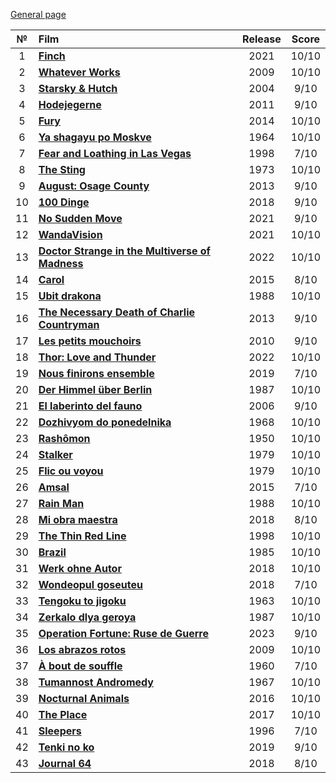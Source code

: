 [General page](../../)

|№|Film|Release|Score|
|:---:|:---|:---:|:---:|
|1|**[Finch](https://www.imdb.com/title/tt3420504/)**|2021|10/10|
|2|**[Whatever Works](https://www.imdb.com/title/tt1178663/)**|2009|10/10|
|3|**[Starsky & Hutch](https://www.imdb.com/title/tt0335438/)**|2004|9/10|
|4|**[Hodejegerne](https://www.imdb.com/title/tt1614989/)**|2011|9/10|
|5|**[Fury](https://www.imdb.com/title/tt2713180/)**|2014|10/10|
|6|**[Ya shagayu po Moskve](https://www.imdb.com/title/tt0057694/)**|1964|10/10|
|7|**[Fear and Loathing in Las Vegas](https://www.imdb.com/title/tt0120669/)**|1998|7/10|
|8|**[The Sting](https://www.imdb.com/title/tt0070735/)**|1973|10/10|
|9|**[August: Osage County](https://www.imdb.com/title/tt1322269/)**|2013|9/10|
|10|**[100 Dinge](https://www.imdb.com/title/tt8129794/)**|2018|9/10|
|11|**[No Sudden Move](https://www.imdb.com/title/tt11525644/)**|2021|9/10|
|12|**[WandaVision](https://www.imdb.com/title/tt9140560/)**|2021|10/10|
|13|**[Doctor Strange in the Multiverse of Madness](https://www.imdb.com/title/tt9419884/)**|2022|10/10|
|14|**[Carol](https://www.imdb.com/title/tt2402927/)**|2015|8/10|
|15|**[Ubit drakona](https://www.imdb.com/title/tt0096329/)**|1988|10/10|
|16|**[The Necessary Death of Charlie Countryman](https://www.imdb.com/title/tt1196948/)**|2013|9/10|
|17|**[Les petits mouchoirs](https://www.imdb.com/title/tt1440232/)**|2010|9/10|
|18|**[Thor: Love and Thunder](https://www.imdb.com/title/tt10648342/)**|2022|10/10|
|19|**[Nous finirons ensemble](https://www.imdb.com/title/tt8201404/)**|2019|7/10|
|20|**[Der Himmel über Berlin](https://www.imdb.com/title/tt0093191/)**|1987|10/10|
|21|**[El laberinto del fauno](https://www.imdb.com/title/tt0457430/)**|2006|9/10|
|22|**[Dozhivyom do ponedelnika](https://www.imdb.com/title/tt0062907/)**|1968|10/10|
|23|**[Rashômon](https://www.imdb.com/title/tt0042876/)**|1950|10/10|
|24|**[Stalker](https://www.imdb.com/title/tt0079944/)**|1979|10/10|
|25|**[Flic ou voyou](https://www.imdb.com/title/tt0077563/)**|1979|10/10|
|26|**[Amsal](https://www.imdb.com/title/tt3501416/)**|2015|7/10|
|27|**[Rain Man](https://www.imdb.com/title/tt0095953/)**|1988|10/10|
|28|**[Mi obra maestra](https://www.imdb.com/title/tt7605922/)**|2018|8/10|
|29|**[The Thin Red Line](https://www.imdb.com/title/tt0120863/)**|1998|10/10|
|30|**[Brazil](https://www.imdb.com/title/tt0088846/)**|1985|10/10|
|31|**[Werk ohne Autor](https://www.imdb.com/title/tt5311542/)**|2018|10/10|
|32|**[Wondeopul goseuteu](https://www.imdb.com/title/tt7938128/)**|2018|7/10|
|33|**[Tengoku to jigoku](https://www.imdb.com/title/tt0057565/)**|1963|10/10|
|34|**[Zerkalo dlya geroya](https://www.imdb.com/title/tt0057565/)**|1987|10/10|
|35|**[Operation Fortune: Ruse de Guerre](https://www.imdb.com/title/tt7985704/)**|2023|9/10|
|36|**[Los abrazos rotos](https://www.imdb.com/title/tt0913425/)**|2009|10/10|
|37|**[À bout de souffle](https://www.imdb.com/title/tt0053472/)**|1960|7/10|
|38|**[Tumannost Andromedy](https://www.imdb.com/title/tt0278781/)**|1967|10/10|
|39|**[Nocturnal Animals](https://www.imdb.com/title/tt4550098/)**|2016|10/10|
|40|**[The Place](https://www.imdb.com/title/tt7063210/)**|2017|10/10|
|41|**[Sleepers](https://www.imdb.com/title/tt0117665/)**|1996|7/10|
|42|**[Tenki no ko](https://www.imdb.com/title/tt9426210/)**|2019|9/10|
|43|**[Journal 64](https://www.imdb.com/title/tt6916362/)**|2018|8/10|
